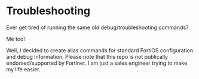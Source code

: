 # Troubleshooting

Ever get tired of running the same old debug/troubleshooting commands?

Me too!

Well, I decided to create alias commands for standard FortiOS configuration and debug information. Please note that this repo is not publically endorsed/supported by Fortinet. I am just a sales engineer trying to make my life easier.
